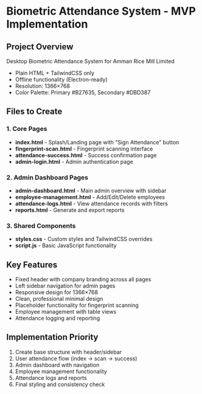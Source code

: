 # Biometric Attendance System - MVP Implementation

## Project Overview
Desktop Biometric Attendance System for Amman Rice Mill Limited
- Plain HTML + TailwindCSS only
- Offline functionality (Electron-ready)
- Resolution: 1366×768
- Color Palette: Primary #B27635, Secondary #DBD387

## Files to Create

### 1. Core Pages
- **index.html** - Splash/Landing page with "Sign Attendance" button
- **fingerprint-scan.html** - Fingerprint scanning interface
- **attendance-success.html** - Success confirmation page
- **admin-login.html** - Admin authentication page

### 2. Admin Dashboard Pages
- **admin-dashboard.html** - Main admin overview with sidebar
- **employee-management.html** - Add/Edit/Delete employees
- **attendance-logs.html** - View attendance records with filters
- **reports.html** - Generate and export reports

### 3. Shared Components
- **styles.css** - Custom styles and TailwindCSS overrides
- **script.js** - Basic JavaScript functionality

## Key Features
- Fixed header with company branding across all pages
- Left sidebar navigation for admin pages
- Responsive design for 1366×768
- Clean, professional minimal design
- Placeholder functionality for fingerprint scanning
- Employee management with table views
- Attendance logging and reporting

## Implementation Priority
1. Create base structure with header/sidebar
2. User attendance flow (index → scan → success)
3. Admin dashboard with navigation
4. Employee management functionality
5. Attendance logs and reports
6. Final styling and consistency check